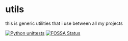 # utils
this is generic utilities that i use between all my projects

[![Python unittests](https://github.com/pressol/utils/actions/workflows/python-app.yml/badge.svg)](https://github.com/pressol/utils/actions/workflows/python-app.yml)
[![FOSSA Status](https://app.fossa.com/api/projects/git%2Bgithub.com%2Fpressol%2Futils.svg?type=shield)](https://app.fossa.com/projects/git%2Bgithub.com%2Fpressol%2Futils?ref=badge_shield)

